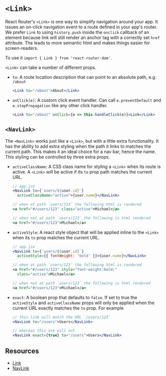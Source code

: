 # `<Link>`

React Router's `<Link>` is one way to simplify navigation around your
app. It issues an on-click navigation event to a route defined in your
app's router. We prefer `Link` to using `history.push` inside the
`onclick` callback of an element because link will still render an
anchor tag with a correctly set `href` attribute. The leads to more
semantic html and makes things easier for screen-readers. 

To use it `import { Link } from 'react-router-dom'`.

`<Link>` can take a number of different props.

* `to`: A route location description that can point to an absolute path,
e.g. `/about`

  ```jsx
  <Link to="/about">About</Link>
  ```
* `onClick(e)`: A custom click event handler. Can call
`e.preventDefault` and `e.stopPropagation` like any other click handler.

  ```jsx
  <Link to="/about" onClick={e => this.handleClick(e)}>Link</Link>
  ```


## `<NavLink>`

The `<NavLink>` works just like a `<Link>`, but with a little extra
functionality. It has the ability to add extra styling when the path
it links to matches the current path. This makes it an ideal choice for
a nav bar, hence the name.
This styling can be controlled by three extra props.

* `activeClassName`: A CSS class name for styling a `<Link>` when its
route is active.  A `<Link>` will be active if its `to` prop path
matches the current URL.

  ```jsx
  // app.jsx
  <NavLink to={`users/${user.id}`}
    activeClassName="active">{user.name}</NavLink> 

  // when at path `users/123` the following html is rendered
  <a href="#/users/123" class="active">Michael</a>

  // when not at path `users/123` the following is html rendered
  <a href="#/users/123">Michael</a>

  ```

* `activeStyle`: A react style object that will be applied inline to the
`<Link>` when its `to` prop matches the current URL.

  ```jsx
  // app.jsx
  <NavLink to={`users/${user.id}`}
    activeStyle={{ fontWeight: 'bold' }}>{user.name}</NavLink> 

  // when at path `users/123` the following html is rendered
  <a href="#/users/123" style="font-weight:bold;"
    class="active">Michael</a> 

  // when not at path `users/123` the following is html rendered
  <a href="#/users/123">Michael</a>
  ```

* `exact`: A boolean prop that defaults to `false`.
If set to true the `activeStyle` and `activeClassName` props will only
be applied when the current URL exactly matches the `to` prop. For
example

  ```jsx
  // this link will match the URL `/users/123`
  <NavLink to="/users">Users</NavLink>

  // whereas this one will not
  <NavLink exact={true} to="/users">Users</NavLink>
  ```


## Resources
* [Link](https://reacttraining.com/react-router/web/api/Link)
* [NavLink](https://reacttraining.com/react-router/web/api/NavLink)

